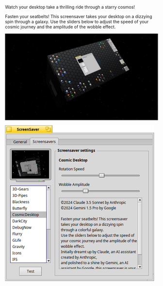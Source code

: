 Watch your desktop take a thrilling ride through a starry cosmos! 

Fasten your seatbelts!
This screensaver takes your desktop on a dizzying spin through a galaxy.
Use the sliders below to adjust the speed of your cosmic journey and the amplitude of the wobble effect.

![MainWindow](/Cosmic%20Desktop/screenshot.png)

![MainWindow](/Cosmic%20Desktop/settings.png)
